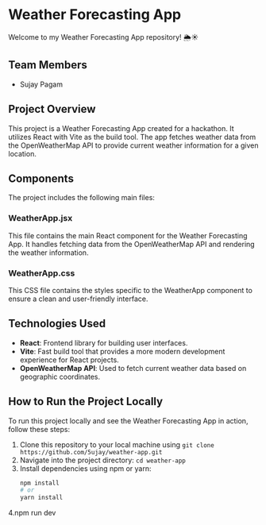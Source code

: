 # Weather Forecasting App

Welcome to my Weather Forecasting App repository! 🌦️☀️

## Team Members
- Sujay Pagam

## Project Overview
This project is a Weather Forecasting App created for a hackathon. It utilizes React with Vite as the build tool. The app fetches weather data from the OpenWeatherMap API to provide current weather information for a given location.

## Components
The project includes the following main files:

### WeatherApp.jsx
This file contains the main React component for the Weather Forecasting App. It handles fetching data from the OpenWeatherMap API and rendering the weather information.

### WeatherApp.css
This CSS file contains the styles specific to the WeatherApp component to ensure a clean and user-friendly interface.

## Technologies Used
- **React**: Frontend library for building user interfaces.
- **Vite**: Fast build tool that provides a more modern development experience for React projects.
- **OpenWeatherMap API**: Used to fetch current weather data based on geographic coordinates.

## How to Run the Project Locally
To run this project locally and see the Weather Forecasting App in action, follow these steps:

1. Clone this repository to your local machine using `git clone https://github.com/5ujay/weather-app.git`
2. Navigate into the project directory: `cd weather-app`
3. Install dependencies using npm or yarn:
   ```bash
   npm install
   # or
   yarn install
4.npm run dev

